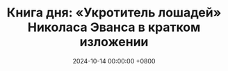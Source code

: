 ---
title: "Книга дня: «Укротитель лошадей» Николаса Эванса в кратком изложении"
description: >-
  🐎 «Укротитель лошадей» — трогательный роман Николаса Эванса о силе исцеления через природу и связь между человеком и животным. Откройте мир саморазвития с книгой "Укротитель лошадей"! Узнайте, как исцеление и связь с природой меняют жизнь. Читайте обзор!
date: 2024-10-14 00:00:00 +0800
categories: [Мышление, Конспекты-книг]
tags:
  [
    укротитель-лошадей,
    николас-эванс,
    саморазвитие,
    исцеление,
    литература,
    психология,
    природа,
    лошади,
    личностный-рост,
    западная-литература,
    коневодство,
    эмоциональная-связь
  ]
image: 
alt: Обзор книги Укротитель лошадей Николаса Эванса
fallback:
  - 
  -
---